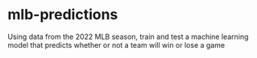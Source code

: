 # mlb-predictions
Using data from the 2022 MLB season, train and test a machine learning model that predicts whether or not a team will win or lose a game
